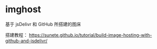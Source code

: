 # imghost
基于 jsDelivr 和 GitHub 所搭建的图床

搭建教程： <https://sunete.github.io/tutorial/build-image-hosting-with-github-and-jsdelivr/>
